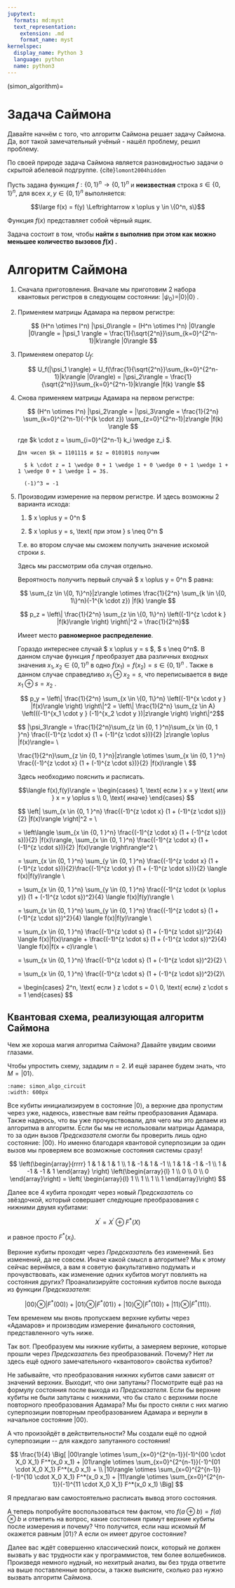 ```yaml
---
jupytext:
  formats: md:myst
  text_representation:
    extension: .md
    format_name: myst
kernelspec:
  display_name: Python 3
  language: python
  name: python3
---
```


(simon_algorithm)=

# Задача Саймона

Давайте начнём с того, что алгоритм Саймона решает задачу Саймона. Да, вот такой замечательный учёный - нашёл проблему, решил проблему.

По своей природе задача Саймона является разновидностью задачи о скрытой абелевой подгруппе. {cite}`lomont2004hidden`


Пусть задана функция $f: \{0, 1\}^n \rightarrow \{0, 1\}^n$ и **неизвестная** строка $s \in  \{0, 1\}^n$, для всех $x, y \in \{0, 1\}^n$ выполняется:

  $$\large f(x) = f(y) \Leftrightarrow x \oplus y \in \{0^n, s\}$$

Функция $f(x)$ представляет собой чёрный ящик.

Задача состоит в том, чтобы **найти $s$ выполнив при этом как можно меньшее количество вызовов $f(x)$ .**

# Алгоритм Саймона

1. Сначала приготовления. Вначале мы приготовим 2 набора квантовых регистров в следующем состоянии: $|\psi_0\rangle = |0\rangle|0\rangle$ .

2. Применяем матрицы Адамара на первом регистре:

    $$ (H^n \otimes I^n) |\psi_0\rangle = (H^n \otimes I^n) |0\rangle |0\rangle = |\psi_1 \rangle = \frac{1}{\sqrt{2^n}}\sum_{k=0}^{2^n-1}|k\rangle |0\rangle $$

3. Применяем оператор $U_f$:
    
    $$ U_f(|\psi_1 \rangle) = U_f(\frac{1}{\sqrt{2^n}}\sum_{k=0}^{2^n-1}|k\rangle |0\rangle) = |\psi_2\rangle = \frac{1}{\sqrt{2^n}}\sum_{k=0}^{2^n-1}|k\rangle |f(k) \rangle $$

4. Снова применяем матрицы Адамара на первом регистре:

    $$ (H^n \otimes I^n) |\psi_2\rangle = |\psi_3\rangle = \frac{1}{2^n} \sum_{k=0}^{2^n-1}(-1^{k \cdot z}) \sum_{z=0}^{2^n-1}|z\rangle |f(k) \rangle $$

    где $k \cdot z = \sum_{i=0}^{2^n-1} k_i \wedge z_i $. 

    ```{note}
    Для чисел $k = 110111$ и $z = 010101$ получим 

      $ k \cdot z = 1 \wedge 0 + 1 \wedge 1 + 0 \wedge 0 + 1 \wedge 1 + 1 \wedge 0 + 1 \wedge 1 = 3$.

      (-1)^3 = -1
    ```


5. Производим измерение на первом регистре. И здесь возможны 2 варианта исхода:

    1. $ x \oplus y = 0^n $

    2. $ x \oplus y = s, \text{ при этом } s \neq 0^n $

    Т.е. во втором случае мы сможем получить значение искомой строки $s$.

    Здесь мы рассмотрим оба случая отдельно.

    Вероятность получить первый случай $ x \oplus y = 0^n $ равна:

    $$ \sum_{z \in \{0, 1\}^n}|z\rangle \otimes \frac{1}{2^n} \sum_{k \in \{0, 1\}^n}(-1^{k \cdot z}) |f(k) \rangle $$

    $$ p_z = \left\| \frac{1}{2^n} \sum_{z \in \{0, 1\}^n} \left((-1)^{z \cdot k } |f(k)\rangle \right) \right\|^2 = \frac{1}{2^n}$$

    Имеет место **равномерное распределение**.

    Гораздо интереснее случай $ x \oplus y = s $, $ s \neq 0^n$. В данном случае функция $f$ преобразует два различных входных значения $x_1, x_2 \in \{0,1\}^n$ в одно $f(x_1) = f(x_2) = s \in \{0, 1\}^n$ .
    Также в данном случае справедливо $x_1 \oplus x_2 = s$, что переписывается в виде $x_1 \oplus s = x_2$ .

    $$ p_y = \left\| \frac{1}{2^n} \sum_{x \in \{0, 1\}^n} \left((-1)^{x \cdot y } |f(x)\rangle \right) \right\|^2 =
     \left\| \frac{1}{2^n} \sum_{z \in A} \left(((-1)^{x_1 \cdot y } (-1)^{x_2 \cdot y })|z\rangle \right) \right\|^2$$

    $$ |\psi_3\rangle = \frac{1}{2^n}\sum_{z \in \{0, 1 \}^n}\sum_{x \in \{0, 1 \}^n} \frac{(-1)^{z \cdot x} (1 + (-1)^{z \cdot s})}{2} |z\rangle \oplus |f(x)\rangle= \\ 
    
    \frac{1}{2^n}\sum_{z \in \{0, 1 \}^n}|z\rangle \otimes \sum_{x \in \{0, 1 \}^n} \frac{(-1)^{z \cdot x} (1 + (-1)^{z \cdot s})}{2} |f(x)\rangle \\
    $$

    Здесь необходимо пояснить и расписать.

    $$\langle f(x),f(y)\rangle = 
    \begin{cases}
      1, \text{ если } x = y \text{ или } x = y \oplus s \\
      0, \text{ иначе}
    \end{cases}
    $$

    $$
      \left\| \sum_{x \in \{0, 1 \}^n} \frac{(-1)^{z \cdot x} (1 + (-1)^{z \cdot s})}{2} |f(x)\rangle \right\|^2 = \\
      
      = \left\langle \sum_{x \in \{0, 1 \}^n} \frac{(-1)^{z \cdot x} (1 + (-1)^{z \cdot s})}{2} |f(x)\rangle, \sum_{x \in \{0, 1 \}^n} \frac{(-1)^{z \cdot x} (1 + (-1)^{z \cdot s})}{2} |f(x)\rangle  \right\rangle^2 \\

      = \sum_{x \in \{0, 1 \}^n} \sum_{y \in \{0, 1 \}^n} \frac{(-1)^{z \cdot x} (1 + (-1)^{z \cdot s})}{2}\frac{(-1)^{z \cdot y} (1 + (-1)^{z \cdot s})}{2}  \langle f(x)|f(y)\rangle \\

      = \sum_{x \in \{0, 1 \}^n} \sum_{y \in \{0, 1 \}^n} \frac{(-1)^{z \cdot (x \oplus y)} (1 + (-1)^{z \cdot s})^2}{4}  \langle f(x)|f(y)\rangle \\

      = \sum_{x \in \{0, 1 \}^n} \sum_{y \in \{0, 1 \}^n} \frac{(-1)^{z \cdot s} (1 + (-1)^{z \cdot s})^2}{4}  \langle f(x)|f(y)\rangle \\

      = \sum_{x \in \{0, 1 \}^n} \frac{(-1)^{z \cdot s} (1 + (-1)^{z \cdot s})^2}{4}  \langle f(x)|f(x)\rangle + \frac{(-1)^{z \cdot s} (1 + (-1)^{z \cdot s})^2}{4}  \langle f(x)|f(x + c)\rangle \\

      = \sum_{x \in \{0, 1 \}^n} \frac{(-1)^{z \cdot s} (1 + (-1)^{z \cdot s})^2}{2} \\

      = \sum_{x \in \{0, 1 \}^n} \frac{(-1)^{z \cdot s} (1 + (-1)^{z \cdot s})^2}{2}\\

      = \begin{cases}
        2^n, \text{ если } z \cdot s = 0 \\
        0, \text{ если}  z \cdot s = 1
      \end{cases}
    $$

## Квантовая схема, реализующая алгоритм Саймона

Чем же хороша магия алгоритма Саймона? Давайте увидим своими глазами.

Чтобы упростить схему, зададим $n = 2$. И ещё заранее будем знать, что $M = | 01 \rangle$.


```{figure} /_static/qcblock/simon_algorithm/simon_algo_circuit.png
:name: simon_algo_circuit
:width: 600px
```

Все кубиты инициализируем в состояние $|0\rangle$, а верхние два пропустим через уже, надеюсь, известные вам гейты преобразования Адамара. Также надеюсь, что вы уже прочувствовали, для чего мы это делаем из алгоритма в алгоритм. Если бы мы не использовали матрицы Адамара, то за один вызов _Предсказателя_ смогли бы проверить лишь одно состояние: $|00\rangle$. Но именно благодаря квантовой суперпозиции за один вызов мы проверяем все возможные состояния системы сразу!

$$
\left(\begin{array}{rrrr}
1 & 1 & 1 & 1 \\
1 & -1 & 1 & -1 \\
1 & 1 & -1 & -1 \\
1 & -1 & -1 & 1
\end{array}
\right)
\left(\begin{array}{l}
1 \\
0 \\
0 \\
0
\end{array}\right) = \left( \begin{array}{l}
1 \\
1 \\
1 \\
1
\end{array}\right)
$$

Далее все 4 кубита проходят через новый _Предсказатель_ со звёздочкой, который совершает следующие преобразования с нижними двумя кубитами:

$$X^\prime = X^\prime \oplus F^*(X)$$

и равное просто $F^*(x_i)$.

Верхние кубиты проходят через _Предсказатель_ без изменений. Без изменений, да не совсем. Иначе какой смысл в алгоритме? Мы к этому сейчас вернёмся, а вам я советую факультативно подумать и прочувствовать, как изменение одних кубитов могут повлиять на состояния других? Проанализируйте состояния кубитов после выхода из функции _Предсказателя_:

$$|00\rangle \otimes | F^*(00) \rangle + |01\rangle  \otimes | F^*(01) \rangle + |10\rangle  \otimes | F^*(10) \rangle + |11\rangle  \otimes | F^*(11) \rangle.$$

Тем временем мы вновь пропускаем верхние кубиты через «Адамаров» и производим измерение финального состояния, представленного чуть ниже.

Так вот. Преобразуем мы нижние кубиты, а замеряем верхние, которые прошли через _Предсказатель_ без преобразований. Почему? Нет ли здесь ещё одного замечательного «квантового» свойства кубитов?

Не забывайте, что преобразования нижних кубитов сами зависят от значений верхних. Выходит, что они запутаны? Посмотрите ещё раз на формулу состояния после выхода из _Предсказателя_. Если бы верхние кубиты не были запутаны с нижними, что бы стало с верхними после повторного преобразования Адамара? Мы бы просто сняли с них магию суперпозиции повторным преобразованием Адамара и вернули в начальное состояние $|00\rangle$.

А что произойдёт в действительности? Мы создали ещё по одной суперпозиции -- для каждого запутанного состояния!

$$
\frac{1}{4} \Big[ |00\rangle \otimes \sum_{x=0}^{2^{n-1}}(-1)^{00 \cdot X_0 X_1} F^*(x_0 x_1) +
|01\rangle \otimes \sum_{x=0}^{2^{n-1}}(-1)^{01 \cdot X_0 X_1} F^*(x_0 x_1) + \\
|10\rangle \otimes \sum_{x=0}^{2^{n-1}}(-1)^{10 \cdot X_0 X_1} F^*(x_0 x_1)  +
|11\rangle \otimes \sum_{x=0}^{2^{n-1}}(-1)^{11 \cdot X_0 X_1} F^*(x_0 x_1)  \Big]
$$



Я предлагаю вам самостоятельно расписать вывод этого состояния.

А теперь попробуйте воспользоваться тем фактом, что $f(a \oplus b) = f(a) \otimes b$ и ответить на вопрос, какие состояния примут верхние кубиты после измерения и почему? Что получится, если наш искомый $M$ окажется равным $|01\rangle$? А если он имеет другое состояние?

Далее вас ждёт совершенно классический поиск, который не должен вызвать у вас трудности как у программистов, тем более волшебников. Произведя немного нудный, но нехитрый анализ, вы без труда ответите на выше поставленные вопросы, а также выясните, сколько раз нужно вызвать алгоритм Саймона.
